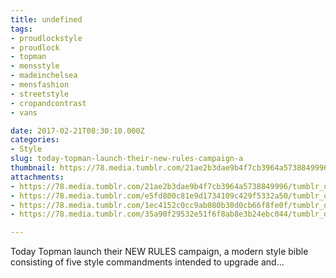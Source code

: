 ```yaml
---
title: undefined
tags:
- proudlockstyle
- proudlock
- topman
- mensstyle
- madeinchelsea
- mensfashion
- streetstyle
- cropandcontrast
- vans

date: 2017-02-21T08:30:10.000Z
categories:
- Style
slug: today-topman-launch-their-new-rules-campaign-a
thumbnail: https://78.media.tumblr.com/21ae2b3dae9b4f7cb3964a5738849996/tumblr_olotcmKbUT1rhrm24o1_540.jpg
attachments:
- https://78.media.tumblr.com/21ae2b3dae9b4f7cb3964a5738849996/tumblr_olotcmKbUT1rhrm24o1_1280.jpg
- https://78.media.tumblr.com/e5fd800c81e9d1734109c429f5332a50/tumblr_olotcmKbUT1rhrm24o2_1280.jpg
- https://78.media.tumblr.com/1ec4152c0cc9ab080b30d0cb66f8fe0f/tumblr_olotcmKbUT1rhrm24o3_1280.jpg
- https://78.media.tumblr.com/35a90f29532e51f6f8ab8e3b24ebc044/tumblr_olotcmKbUT1rhrm24o4_1280.jpg

---
```


Today Topman launch their NEW RULES campaign, a modern style bible consisting of five style commandments intended to upgrade and...

